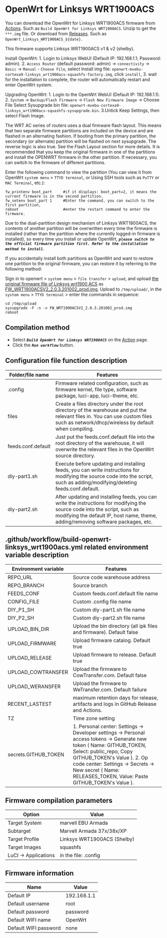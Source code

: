 # OpenWrt for Linksys WRT1900ACS


You can download the OpwnWrt for Linksys WRT1900ACS firmware from [Actions](https://github.com/ophub/op/actions). Such as ` Build OpenWrt for Linksys WRT1900ACS `. Unzip to get the `***.img` file. Or download from [Releases](https://github.com/ophub/op/releases). Such as `OpenWrt_Linksys_WRT1900ACS_${date}`.

This firmware supports Linksys WRT1900ACS v1 & v2 (shelby).

Install OpenWrt: 1. Login to Linksys WebUI (Default IP: 192.168.1.1; Password: admin). 2. `Access Router` (default password: admin) → `connectivity` → `Basic` → `Manual` - `Choose File`, select Install img file: `openwrt-mvebu-cortexa9-linksys_wrt1900acs-squashfs-factory.img`, click `install`, 3. wait for the installation to complete, the router will automatically restart and enter OpenWrt system.

Upgrading OpenWrt: 1. Login to the OpenWrt WebUI (Default IP: 192.168.1.1). 2. `System` → `Backup/Flash Firmware` → `Flash New Firmware Image` → Choose File
Select Sysupgrade bin file: ` openwrt-mvebu-cortexa9-linksys_wrt1900acs-squashfs-sysupgrade.bin `. 3.Untick Keep Settings, then select Flash Image.

The WRT AC series of routers uses a dual firmware flash layout. This means that two separate firmware partitions are included on the device and are flashed in an alternating fashion. If booting from the primary partition, the secondary (or alternate) partition will be flashed on next sysupgrade. The reverse logic is also true. See the Flash Layout section for more details. It is recommended that you keep the original firmware in one of the partitions and install the OPENWRT firmware in the other partition. If necessary, you can switch to the firmware of different partitions.

Enter the following command to view the partition (You can view it from OpenWrt `system menu` > `TTYD terminal`, or Using SSH tools such as `PuTTY` or `MAC Terminal`, etc.): 
```shell script
fw_printenv boot_part     #if it displays: boot_part=2, it means the current firmware is in the second partition. 
fw_setenv boot_part 1     #Enter the command, you can switch to the first partition,  
reboot                    #enter the restart command to enter the firmware.
````

Due to the dual-partition design mechanism of Linksys WRT1900ACS, the contents of another partition will be overwritten every time the firmware is installed (rather than the partition where the currently logged-in firmware is installed), so every time you install or update OpenWrt, ***` please switch to the official firmware partition first. Refer to the installation method to install `***.

If you accidentally install both partitions as OpenWrt and want to restore one partition to the original firmware, you can restore it by referring to the following method:

Sign in to openwrt > `system menu` > `file transfer` > `upload`, and upload [the original firmware file of Linksys wrt1900 ACS](https://www.linksys.com/us/support-article?articleNum=165487) as [FW_WRT1900ACSV2_2.0.3.201002_prod.img](https://downloads.linksys.com/support/assets/firmware/FW_WRT1900ACSV2_2.0.3.201002_prod.img), 
Upload to `/tmp/upload/`, in the `system menu` > `TTYD terminal` > enter the commands in sequence:
```shell script
cd /tmp/upload
sysupgrade -F -n -v FW_WRT1900ACSV2_2.0.3.201002_prod.img
reboot
````

## Compilation method

- Select ***`Build OpenWrt for Linksys WRT1900ACS`*** on the [Action](https://github.com/ophub/op/actions) page.
- Click the ***`Run workflow`*** button.

## Configuration file function description

| Folder/file name | Features |
| ---- | ---- |
| .config | Firmware related configuration, such as firmware kernel, file type, software package, luci-app, luci-theme, etc. |
| files | Create a files directory under the root directory of the warehouse and put the relevant files in. You can use custom files such as network/dhcp/wireless by default when compiling. |
| feeds.conf.default | Just put the feeds.conf.default file into the root directory of the warehouse, it will overwrite the relevant files in the OpenWrt source directory. |
| diy-part1.sh | Execute before updating and installing feeds, you can write instructions for modifying the source code into the script, such as adding/modifying/deleting feeds.conf.default. |
| diy-part2.sh | After updating and installing feeds, you can write the instructions for modifying the source code into the script, such as modifying the default IP, host name, theme, adding/removing software packages, etc. |


## .github/workflow/build-openwrt-linksys_wrt1900acs.yml related environment variable description

| Environment variable | Features |
| ---- | ---- |
| REPO_URL | Source code warehouse address |
| REPO_BRANCH | Source branch |
| FEEDS_CONF | Custom feeds.conf.default file name |
| CONFIG_FILE | Custom .config file name |
| DIY_P1_SH | Custom diy-part1.sh file name |
| DIY_P2_SH | Custom diy-part2.sh file name |
| UPLOAD_BIN_DIR | Upload the bin directory (all ipk files and firmware). Default false |
| UPLOAD_FIRMWARE | Upload firmware catalog. Default true |
| UPLOAD_RELEASE | Upload firmware to release. Default true |
| UPLOAD_COWTRANSFER | Upload the firmware to CowTransfer.com. Default false |
| UPLOAD_WERANSFER | Upload the firmware to WeTransfer.com. Default failure |
| RECENT_LASTEST | maximum retention days for release, artifacts and logs in GitHub Release and Actions. |
| TZ | Time zone setting |
| secrets.GITHUB_TOKEN | 1. Personal center: Settings → Developer settings → Personal access tokens → Generate new token ( Name: GITHUB_TOKEN, Select: public_repo, Copy GITHUB_TOKEN's Value ). 2. Op code center: Settings → Secrets → New secret ( Name: RELEASES_TOKEN, Value: Paste GITHUB_TOKEN's Value ). |

## Firmware compilation parameters

| Option | Value |
| ---- | ---- |
| Target System | marvell EBU Armada |
| Subtarget | Marvell Armada 37x/38x/XP |
| Target Profile | Linksys WRT1900ACS (Shelby) |
| Target Images | squashfs |
| LuCI -> Applications | in the file: .config |


## Firmware information

| Name | Value |
| ---- | ---- |
| Default IP | 192.168.1.1 |
| Default username | root |
| Default password | password |
| Default WIFI name | OpenWrt |
| Default WIFI password | none |
